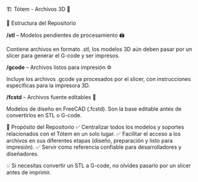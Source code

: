🏗️ Tótem - Archivos 3D 📁


📂 Estructura del Repositorio

**/stl** – Modelos pendientes de procesamiento 🖨️

Contiene archivos en formato .stl, los modelos 3D aún deben pasar por un slicer para generar el G-code y ser impresos.

**/gcode** – Archivos listos para impresión ⚙️

Incluye los archivos .gcode ya procesados por el slicer, con instrucciones específicas para la impresora 3D.

**/fcstd** – Archivos fuente editables 🎨

Modelos de diseño en FreeCAD (.fcstd). Son la base editable antes de convertirlos en STL o G-code.

🚀 Propósito del Repositorio
✅ Centralizar todos los modelos y soportes relacionados con el Tótem en un solo lugar.
✅ Facilitar el acceso a los archivos en sus diferentes etapas (diseño, preparación y listo para impresión).
✅ Servir como referencia confiable para desarrolladores y diseñadores.

💡 Si necesitas convertir un STL a G-code, no olvides pasarlo por un slicer antes de imprimir.
